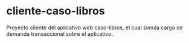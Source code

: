 # cliente-caso-libros
Proyecto cliente del aplicativo web caso-libros, el cual simula carga de demanda transaccional sobre el aplicativo.
